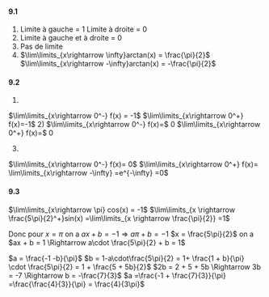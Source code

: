 #### 9.1

1)  Limite à gauche = 1 Limite à droite = 0
2) Limite à gauche et à droite = 0
3)  Pas de limite
4) $\lim\limits_{x\rightarrow \infty}arctan(x) = \frac{\pi}{2}$ $\lim\limits_{x\rightarrow -\infty}arctan(x) = -\frac{\pi}{2}$

#### 9.2
1)
$\lim\limits_{x\rightarrow 0^-} f(x) = -1$
$\lim\limits_{x\rightarrow 0^+} f(x)=-1$
2)
$\lim\limits_{x\rightarrow 0^-} f(x)=$ 0
$\lim\limits_{x\rightarrow 0^+} f(x)=$ 0

3)
$\lim\limits_{x\rightarrow 0^-} f(x)= 0$
$\lim\limits_{x\rightarrow 0^+} f(x)= \lim\limits_{x\rightarrow -\infty} =e^{-\infty} =0$

#### 9.3
$\lim\limits_{x\rightarrow \pi} cos(x) = -1$
$\lim\limits_{x \rightarrow \frac{5\pi}{2}^+}sin(x) =\lim\limits_{x \rightarrow \frac{\pi}{2}} =1$

Donc pour 
$x = \pi$ on a $ax + b = -1 \Rightarrow a\pi + b = -1$
$x = \frac{5\pi}{2}$ on a $ax + b = 1 \Rightarrow a\cdot \frac{5\pi}{2} + b = 1$

$a = \frac{-1 -b}{\pi}$
$b = 1-a\cdot\frac{5\pi}{2} = 1+ \frac{1 + b}{\pi} \cdot \frac{5\pi}{2} = 1 + \frac{5 + 5b}{2}$
$2b = 2 + 5 + 5b \Rightarrow 3b = -7 \Rightarrow b = -\frac{7}{3}$
$a =\frac{-1 + \frac{7}{3}}{\pi} =\frac{\frac{4}{3}}{\pi} = \frac{4}{3\pi}$




	